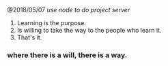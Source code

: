 @2018/05/07
*use node to do project server*
1. Learning is the purpose.
2. Is willing to take the way to the people who learn it.
3. That's it.

### where there is a will, there is a way.

